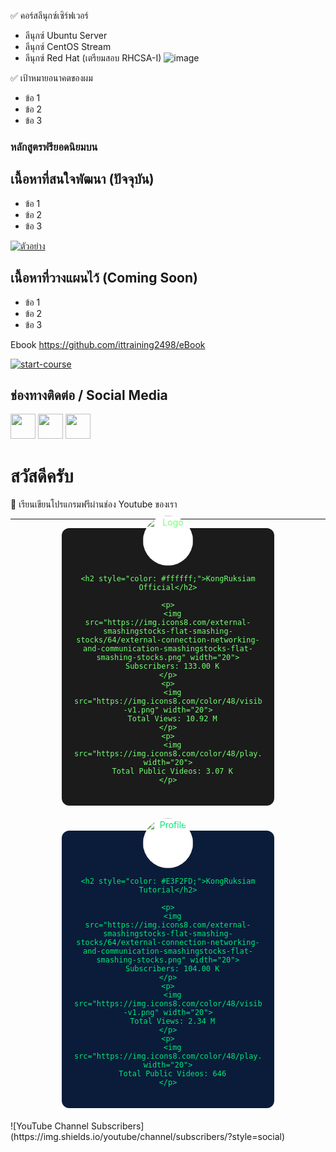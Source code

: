✅ คอร์สลีนุกซ์เซิร์ฟเวอร์
- ลีนุกซ์ Ubuntu Server
- ลีนุกซ์ CentOS Stream
- ลีนุกซ์ Red Hat (เตรียมสอบ RHCSA-I)
![image](https://github.com/user-attachments/assets/ced6ea23-e9d0-492c-9382-18e058c971fd)

✅ เป้าหมายอนาคตของผม
- ข้อ 1
- ข้อ 2
- ข้อ 3
###  หลักสูตรฟรียอดนิยมบน 

## เนื้อหาที่สนใจพัฒนา (ปัจจุบัน)
- ข้อ 1
- ข้อ 2
- ข้อ 3


[![ตัวอย่าง](https://user-images.githubusercontent.com/1221423/235727646-4a590299-ffe5-480d-8cd5-8194ea184546.svg)](https://www.youtube.com/watch?v=gaXAgCRmho0)

## เนื้อหาที่วางแผนไว้ (Coming Soon)
- ข้อ 1
- ข้อ 2
- ข้อ 3

Ebook
https://github.com/ittraining2498/eBook

[![start-course](https://user-images.githubusercontent.com/1221423/235727646-4a590299-ffe5-480d-8cd5-8194ea184546.svg)](https://github.com/new?template_owner=skills&template_name=github-pages&owner=%40me&name=skills-github-pages&description=My+clone+repository&visibility=public)


## ช่องทางติดต่อ / Social Media
[<img src="https://img.icons8.com/nolan/64/facebook.png" height="40">](https://facebook.com/ittraining2498/)
[<img src="https://img.icons8.com/nolan/64/youtube.png" height="40">](https://youtube.com/ittraining2498)
[<img src="https://img.icons8.com/nolan/64/twitter.png" height="40">](https://www.tiktok.com/@ittraining2498)


# สวัสดีครับ

👋 เรียนเขียนโปรแกรมฟรีผ่านช่อง Youtube ของเรา

---
<!-- เริ่มต้น Section แสดง 2 Card เคียงกัน -->
<div style="display: flex; flex-direction: row; justify-content: center; gap: 20px; flex-wrap: wrap;">

  <!-- Card แรก (KongRuksiam Official) -->
  <div style="
    background-color: #1B1B1B;
    color: #72FF72;
    border-radius: 12px;
    width: 300px;
    padding: 20px;
    text-align: center;
    margin-bottom: 20px;
  ">
    <!-- โลโก้ -->
    <img src="https://raw.githubusercontent.com/KongRuksiam/kongruksiam/main/logo.png" alt="Logo" style="
      border-radius: 50%;
      width: 80px;
      margin-top: -40px;
      background-color: #fff; 
    ">

    <h2 style="color: #ffffff;">KongRuksiam Official</h2>

    <p>
      <img src="https://img.icons8.com/external-smashingstocks-flat-smashing-stocks/64/external-connection-networking-and-communication-smashingstocks-flat-smashing-stocks.png" width="20">
      Subscribers: 133.00 K
    </p>
    <p>
      <img src="https://img.icons8.com/color/48/visible--v1.png" width="20">
      Total Views: 10.92 M
    </p>
    <p>
      <img src="https://img.icons8.com/color/48/play.png" width="20">
      Total Public Videos: 3.07 K
    </p>
  </div>

  <!-- Card ที่สอง (KongRuksiam Tutorial) -->
  <div style="
    background-color: #0B1C3A;
    color: #00E676;
    border-radius: 12px;
    width: 300px;
    padding: 20px;
    text-align: center;
    margin-bottom: 20px;
  ">
    <!-- รูปโปรไฟล์ -->
    <img src="https://raw.githubusercontent.com/KongRuksiam/kongruksiam/main/profile-icon.png" alt="Profile" style="
      border-radius: 50%;
      width: 80px;
      margin-top: -40px;
      background-color: #fff; 
    ">

    <h2 style="color: #E3F2FD;">KongRuksiam Tutorial</h2>

    <p>
      <img src="https://img.icons8.com/external-smashingstocks-flat-smashing-stocks/64/external-connection-networking-and-communication-smashingstocks-flat-smashing-stocks.png" width="20">
      Subscribers: 104.00 K
    </p>
    <p>
      <img src="https://img.icons8.com/color/48/visible--v1.png" width="20">
      Total Views: 2.34 M
    </p>
    <p>
      <img src="https://img.icons8.com/color/48/play.png" width="20">
      Total Public Videos: 646
    </p>
  </div>

</div>
<!-- จบ Section 2 Card -->
![YouTube Channel Subscribers](https://img.shields.io/youtube/channel/subscribers/<CHANNEL_ID>?style=social)

